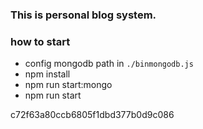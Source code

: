 
### This is personal blog system.

### how to start
- config mongodb path in `./binmongodb.js`
- npm install
- npm run start:mongo
- npm run start

c72f63a80ccb6805f1dbd377b0d9c086